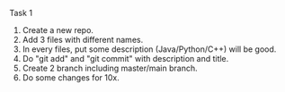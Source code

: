 Task 1
1. Create a new repo.
2. Add 3 files with different names.
3. In every files, put some description (Java/Python/C++) will be good.
4. Do "git add" and "git commit" with description and title.
5. Create 2 branch including master/main branch.
6. Do some changes for 10x.